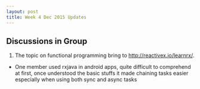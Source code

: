 ```yaml
---
layout: post
title: Week 4 Dec 2015 Updates
---
```


## Discussions in Group

1. The topic on functional programming bring to http://reactivex.io/learnrx/.
  - One member used rxjava in android apps, quite difficult to comprehend at first, once understood the basic stuffs it made chaining tasks easier especially when using both sync and async tasks
